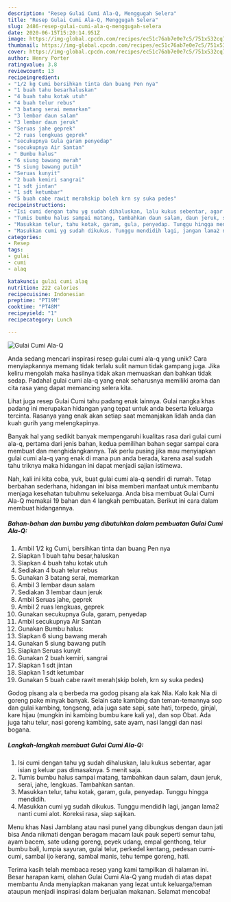 ```yaml
---
description: "Resep Gulai Cumi Ala-Q, Menggugah Selera"
title: "Resep Gulai Cumi Ala-Q, Menggugah Selera"
slug: 2486-resep-gulai-cumi-ala-q-menggugah-selera
date: 2020-06-15T15:20:14.951Z
image: https://img-global.cpcdn.com/recipes/ec51c76ab7e0e7c5/751x532cq70/gulai-cumi-ala-q-foto-resep-utama.jpg
thumbnail: https://img-global.cpcdn.com/recipes/ec51c76ab7e0e7c5/751x532cq70/gulai-cumi-ala-q-foto-resep-utama.jpg
cover: https://img-global.cpcdn.com/recipes/ec51c76ab7e0e7c5/751x532cq70/gulai-cumi-ala-q-foto-resep-utama.jpg
author: Henry Porter
ratingvalue: 3.8
reviewcount: 13
recipeingredient:
- "1/2 kg Cumi bersihkan tinta dan buang Pen nya"
- "1 buah tahu besarhaluskan"
- "4 buah tahu kotak utuh"
- "4 buah telur rebus"
- "3 batang serai memarkan"
- "3 lembar daun salam"
- "3 lembar daun jeruk"
- "Seruas jahe geprek"
- "2 ruas lengkuas geprek"
- "secukupnya Gula garam penyedap"
- "secukupnya Air Santan"
- " Bumbu halus"
- "6 siung bawang merah"
- "5 siung bawang putih"
- "Seruas kunyit"
- "2 buah kemiri sangrai"
- "1 sdt jintan"
- "1 sdt ketumbar"
- "5 buah cabe rawit merahskip boleh krn sy suka pedes"
recipeinstructions:
- "Isi cumi dengan tahu yg sudah dihaluskan, lalu kukus sebentar, agar isian g keluar pas dimasaknya. 5 menit saja."
- "Tumis bumbu halus sampai matang, tambahkan daun salam, daun jeruk, serai, jahe, lengkuas. Tambahkan santan."
- "Masukkan telur, tahu kotak, garam, gula, penyedap. Tunggu hingga mendidih."
- "Masukkan cumi yg sudah dikukus. Tunggu mendidih lagi, jangan lama2 nanti cumi alot. Koreksi rasa, siap sajikan."
categories:
- Resep
tags:
- gulai
- cumi
- alaq

katakunci: gulai cumi alaq 
nutrition: 222 calories
recipecuisine: Indonesian
preptime: "PT19M"
cooktime: "PT48M"
recipeyield: "1"
recipecategory: Lunch

---
```



![Gulai Cumi Ala-Q](https://img-global.cpcdn.com/recipes/ec51c76ab7e0e7c5/751x532cq70/gulai-cumi-ala-q-foto-resep-utama.jpg)

Anda sedang mencari inspirasi resep gulai cumi ala-q yang unik? Cara menyiapkannya memang tidak terlalu sulit namun tidak gampang juga. Jika keliru mengolah maka hasilnya tidak akan memuaskan dan bahkan tidak sedap. Padahal gulai cumi ala-q yang enak seharusnya memiliki aroma dan cita rasa yang dapat memancing selera kita.

Lihat juga resep Gulai Cumi tahu padang enak lainnya. Gulai nangka khas padang ini merupakan hidangan yang tepat untuk anda beserta keluarga tercinta. Rasanya yang enak akan setiap saat memanjakan lidah anda dan kuah gurih yang melengkapinya.

Banyak hal yang sedikit banyak mempengaruhi kualitas rasa dari gulai cumi ala-q, pertama dari jenis bahan, kedua pemilihan bahan segar sampai cara membuat dan menghidangkannya. Tak perlu pusing jika mau menyiapkan gulai cumi ala-q yang enak di mana pun anda berada, karena asal sudah tahu triknya maka hidangan ini dapat menjadi sajian istimewa.


Nah, kali ini kita coba, yuk, buat gulai cumi ala-q sendiri di rumah. Tetap berbahan sederhana, hidangan ini bisa memberi manfaat untuk membantu menjaga kesehatan tubuhmu sekeluarga. Anda bisa membuat Gulai Cumi Ala-Q memakai 19 bahan dan 4 langkah pembuatan. Berikut ini cara dalam membuat hidangannya.

<!--inarticleads1-->

##### Bahan-bahan dan bumbu yang dibutuhkan dalam pembuatan Gulai Cumi Ala-Q:

1. Ambil 1/2 kg Cumi, bersihkan tinta dan buang Pen nya
1. Siapkan 1 buah tahu besar,haluskan
1. Siapkan 4 buah tahu kotak utuh
1. Sediakan 4 buah telur rebus
1. Gunakan 3 batang serai, memarkan
1. Ambil 3 lembar daun salam
1. Sediakan 3 lembar daun jeruk
1. Ambil Seruas jahe, geprek
1. Ambil 2 ruas lengkuas, geprek
1. Gunakan secukupnya Gula, garam, penyedap
1. Ambil secukupnya Air Santan
1. Gunakan  Bumbu halus:
1. Siapkan 6 siung bawang merah
1. Gunakan 5 siung bawang putih
1. Siapkan Seruas kunyit
1. Gunakan 2 buah kemiri, sangrai
1. Siapkan 1 sdt jintan
1. Siapkan 1 sdt ketumbar
1. Gunakan 5 buah cabe rawit merah(skip boleh, krn sy suka pedes)


Godog pisang ala q berbeda ma godog pisang ala kak Nia. Kalo kak Nia di goreng pake minyak banyak. Selain sate kambing dan teman-temannya sop dan gulai kambing, tongseng, ada juga sate sapi, sate hati, torpedo, ginjal, kare hijau (mungkin ini kambing bumbu kare kali ya), dan sop Obat. Ada juga tahu telur, nasi goreng kambing, sate ayam, nasi langgi dan nasi bogana. 

<!--inarticleads2-->

##### Langkah-langkah membuat Gulai Cumi Ala-Q:

1. Isi cumi dengan tahu yg sudah dihaluskan, lalu kukus sebentar, agar isian g keluar pas dimasaknya. 5 menit saja.
1. Tumis bumbu halus sampai matang, tambahkan daun salam, daun jeruk, serai, jahe, lengkuas. Tambahkan santan.
1. Masukkan telur, tahu kotak, garam, gula, penyedap. Tunggu hingga mendidih.
1. Masukkan cumi yg sudah dikukus. Tunggu mendidih lagi, jangan lama2 nanti cumi alot. Koreksi rasa, siap sajikan.


Menu khas Nasi Jamblang atau nasi punel yang dibungkus dengan daun jati bisa Anda nikmati dengan beragam macam lauk pauk seperti semur tahu, ayam bacem, sate udang goreng, peyek udang, empal genthong, telur bumbu bali, lumpia sayuran, gulai telur, perkedel kentang, pedesan cumi-cumi, sambal ijo kerang, sambal manis, tehu tempe goreng, hati. 

Terima kasih telah membaca resep yang kami tampilkan di halaman ini. Besar harapan kami, olahan Gulai Cumi Ala-Q yang mudah di atas dapat membantu Anda menyiapkan makanan yang lezat untuk keluarga/teman ataupun menjadi inspirasi dalam berjualan makanan. Selamat mencoba!

